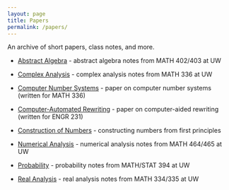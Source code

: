 ```yaml
---
layout: page
title: Papers
permalink: /papers/
---
```


An archive of short papers, class notes, and more.

 - [Abstract Algebra](papers/hungerford-abstract-algebra/algebra.pdf) -
    abstract algebra notes from MATH 402/403 at UW

 - [Complex Analysis](papers/gamelin/complex-analysis.pdf) -
    complex analysis notes from MATH 336 at UW

 - [Computer Number Systems](papers/computer_numbers_systems/paper.pdf) -
    paper on computer number systems (written for MATH 336)

 - [Computer-Automated Rewriting](papers/rewriting_blog/rewriting.pdf) -
    paper on computer-aided rewriting (written for ENGR 231)

 - [Construction of Numbers](papers/construction_of_numbers/construction_of_numbers.pdf) -
    constructing numbers from first principles

 - [Numerical Analysis](papers/numerical-analysis/numerical-analysis.pdf) -
    numerical analysis notes from MATH 464/465 at UW

 - [Probability](papers/probability/probability.pdf) -
    probability notes from MATH/STAT 394 at UW

 - [Real Analysis](papers/folland-real-analysis/real-analysis.pdf) -
    real analysis notes from MATH 334/335 at UW

